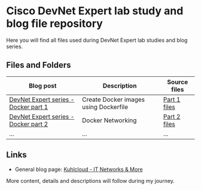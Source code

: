# Cisco DevNet Expert lab study and blog file repository

Here you will find all files used during DevNet Expert lab studies and blog series.

## Files and Folders

| Blog post | Description | Source files |
| --------- | ----------- | ------------ |
| [DevNet Expert series - Docker part 1](https://blog.kuhlcloud.de/containers/2022/12/16/docker-part1.html) | Create Docker images using Dockerfile | [Part 1 files](https://github.com/daniel1820815/devnet-expert-lab/tree/main/blog/docker/part1-files) |
| [DevNet Expert series - Docker part 2](https://blog.kuhlcloud.de/containers/2023/01/09/docker-part2.html) | Docker Networking | [Part 2 files](https://github.com/daniel1820815/devnet-expert-lab/tree/main/blog/docker/part2-files) |
| ... | ... | ... |

## Links

- General blog page: [Kuhlcloud - IT Networks & More](https://blog.kuhlcloud.de/)

More content, details and descriptions will follow during my journey.
